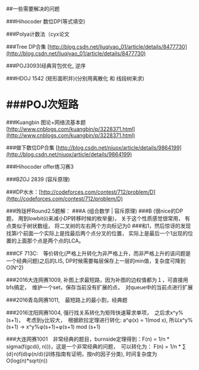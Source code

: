 ##一些需要解决的问题

###Hihocoder 数位DP(等式填空)

###Polya计数法（cyx论文

###Tree DP合集
[http://blog.csdn.net/liuqiyao_01/article/details/8477730](http://blog.csdn.net/liuqiyao_01/article/details/8477730)

###POJ3093(经典背包优化, 逆序

###HDOJ 1542 (矩形面积并)(分别用离散化 和 线段树来求)

###POJ次短路
=======
###Kuangbin 图论+网络流基本题
[http://www.cnblogs.com/kuangbin/p/3228371.html](http://www.cnblogs.com/kuangbin/p/3228371.html)

###做下数位DP合集
[http://blog.csdn.net/niuox/article/details/9864199](http://blog.csdn.net/niuox/article/details/9864199)

###Hihocoder offer练习赛3

###BZOJ 2839 (容斥原理)

###DP水水：[http://codeforces.com/contest/712/problem/D](http://codeforces.com/contest/712/problem/D)

###玲珑杯Round2.5题解：
###A (组合数学 | 容斥原理)
###B (很nice的DP题， 用到lowbit(i)来减小DP转移时候的枚举量)， 关于这个性质感觉很常用， 有点类似于树状数组， 将二叉树的左右两个方向标记为0
###和1，然后惊讶的发现找第i个前面一个实际上是找最后两个点分叉的位置， 实际上是最后一个1出现的位置的上面那个点是两个点的LCA。

###CF 713C:　等价转化(严格上升转化为非严格上升，而非严格上升的该问题是一个经典问题)之后的LIS, DP时候需要每层保存上一层的min值，复杂度可降到O(N^2)

###2016大连网赛1009, 补图上求最短路，因为补图的边权值都为１，可直接用bfs搞定，　维护一个set，保存当前没有扩展的点，　对queue中的当前点进行扩展

###2016青岛网赛1011,　最短路上的最小割，经典题

###2016沈阳网赛1004, 强行找关系转化为矩阵快速幂求单项，　之后求x^y%(s+1)，　考虑到y比较大，　根据欧拉定理进行转化: a^φ(x) = 1(mod x), 所以x^y%(s+1) -> x^y%φ(s+1)+φ(s+1) mod (s+1)

###大连网赛1001　非常经典的题目，burnside定理得到：F(n) = 1/n * sigma(f(gcd(i, n)))，这是一个非常经典的问题，　可以转化为： F(n) = ​1/n * ∑​ (d∣n)​​f(d)φ(​n/d​​)(训练指南有证明，按n的因子分类), 时间复杂度为O(log(n)*sqrt(n))
